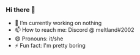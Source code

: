 ### Hi there 👋

- 🔭 I’m currently working on nothing
- 📫 How to reach me: Discord @ meltland#2002
- 😄 Pronouns: it/she
- ⚡ Fun fact: I'm pretty boring
